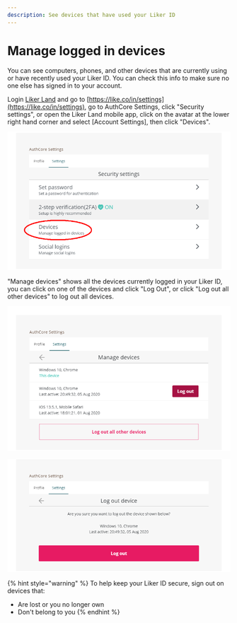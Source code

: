 ```yaml
---
description: See devices that have used your Liker ID
---
```


# Manage logged in devices

You can see computers, phones, and other devices that are currently using or have recently used your Liker ID. You can check this info to make sure no one else has signed in to your account.

Login [Liker Land](https://liker.land/) and go to [https://like.co/in/settings](https://like.co/in/settings), go to AuthCore Settings, click "Security settings", or open the Liker Land mobile app, click on the avatar at the lower right hand corner and select \[Account Settings\], then click "Devices".

![](../../.gitbook/assets/device-1-en.png)

"Manage devices" shows all the devices currently logged in your Liker ID, you can click on one of the devices and click "Log Out", or click "Log out all other devices" to log out all devices.

![](../../.gitbook/assets/device-2-en.png)

![](../../.gitbook/assets/device-3-en.png)

{% hint style="warning" %}
To help keep your Liker ID secure, sign out on devices that:

* Are lost or you no longer own
* Don't belong to you
{% endhint %}

